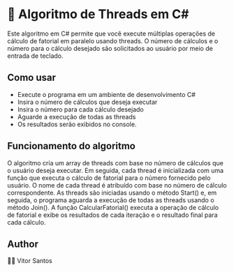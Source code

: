 # 🧵 Algoritmo de Threads em C#

Este algoritmo em C# permite que você execute múltiplas operações de cálculo de fatorial
em paralelo usando threads. O número de cálculos e o número para o cálculo desejado são 
solicitados ao usuário por meio de entrada de teclado.

## Como usar
* Execute o programa em um ambiente de desenvolvimento C#
* Insira o número de cálculos que deseja executar
* Insira o número para cada cálculo desejado
* Aguarde a execução de todas as threads
* Os resultados serão exibidos no console.

## Funcionamento do algoritmo
O algoritmo cria um array de threads com base no número de cálculos que o usuário deseja executar.
Em seguida, cada thread é inicializada com uma função que executa o cálculo de fatorial para o 
número fornecido pelo usuário. 
O nome de cada thread é atribuído com base no número de cálculo correspondente.
As threads são iniciadas usando o método Start() e, em seguida, o programa aguarda a execução 
de todas as threads usando o método Join(). A função CalcularFatorial() executa a operação de
cálculo de fatorial e exibe os resultados de cada iteração e o resultado final para cada cálculo.

## Author
👨‍💻 Vitor Santos
